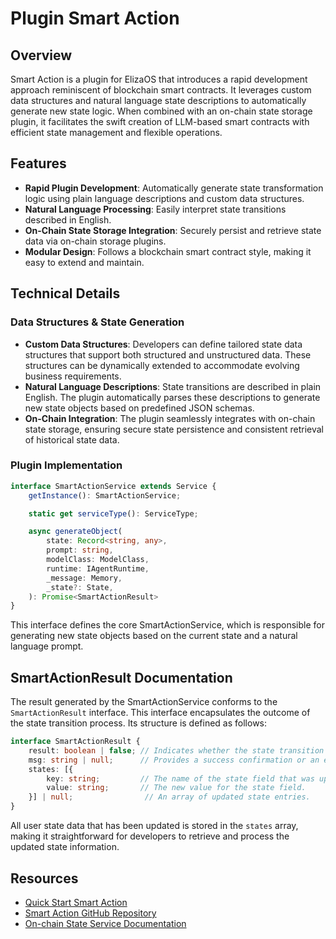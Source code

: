 # Plugin Smart Action

## Overview

Smart Action is a plugin for ElizaOS that introduces a rapid development approach reminiscent of blockchain smart contracts. It leverages custom data structures and natural language state descriptions to automatically generate new state logic. When combined with an on-chain state storage plugin, it facilitates the swift creation of LLM-based smart contracts with efficient state management and flexible operations.

## Features

- **Rapid Plugin Development**: Automatically generate state transformation logic using plain language descriptions and custom data structures.
- **Natural Language Processing**: Easily interpret state transitions described in English.
- **On-Chain State Storage Integration**: Securely persist and retrieve state data via on-chain storage plugins.
- **Modular Design**: Follows a blockchain smart contract style, making it easy to extend and maintain.

## Technical Details

### Data Structures & State Generation

- **Custom Data Structures**: Developers can define tailored state data structures that support both structured and unstructured data. These structures can be dynamically extended to accommodate evolving business requirements.
- **Natural Language Descriptions**: State transitions are described in plain English. The plugin automatically parses these descriptions to generate new state objects based on predefined JSON schemas.
- **On-Chain Integration**: The plugin seamlessly integrates with on-chain state storage, ensuring secure state persistence and consistent retrieval of historical state data.

### Plugin Implementation

```typescript
interface SmartActionService extends Service {
    getInstance(): SmartActionService;

    static get serviceType(): ServiceType;

    async generateObject(
        state: Record<string, any>,
        prompt: string,
        modelClass: ModelClass,
        runtime: IAgentRuntime,
        _message: Memory,
        _state?: State,
    ): Promise<SmartActionResult>
}
```

This interface defines the core SmartActionService, which is responsible for generating new state objects based on the current state and a natural language prompt.

## SmartActionResult Documentation

The result generated by the SmartActionService conforms to the `SmartActionResult` interface. This interface encapsulates the outcome of the state transition process. Its structure is defined as follows:

```typescript
interface SmartActionResult {
    result: boolean | false; // Indicates whether the state transition was successful.
    msg: string | null;      // Provides a success confirmation or an error explanation.
    states: [{
        key: string;         // The name of the state field that was updated.
        value: string;       // The new value for the state field.
    }] | null;                // An array of updated state entries.
}
```

All user state data that has been updated is stored in the `states` array, making it straightforward for developers to retrieve and process the updated state information.

## Resources

- [Quick Start Smart Action](/dev-community/quick-start-smart-action.md)
- [Smart Action GitHub Repository](https://github.com/focai-acc/focEliza/tree/main/packages/plugin-smart-action)
- [On-chain State Service Documentation](/blog/onchain-state.md)

